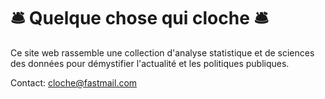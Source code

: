 # :bellhop_bell: Quelque chose qui cloche :bellhop_bell:

Ce site web rassemble une collection d'analyse statistique et de sciences des données pour démystifier l'actualité et les politiques publiques.

Contact: [cloche@fastmail.com](mailto:cloche@fastmail.com)
